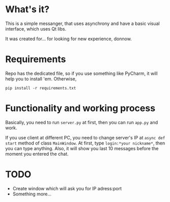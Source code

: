# What's it?

This is a simple messanger, that uses asynchrony and have a basic visual interface, which uses Qt libs.

It was created for... for looking for new experience, donnow.

# Requirements

Repo has the dedicated file, so if you use something like PyCharm, it will help you to install 'em. Otherwise, 
    
    pip install -r requirements.txt
    
# Functionality and working process

Basically, you need to run `server.py` at first, then you can run `app.py` and work. 

If you use client at different PC, you need to change server's IP at `async def start` method of class `MainWindow`.
At first, type `login:*your nickname*`, then you can type anything. Also, it will show you last 10 messages before the moment
you entered the chat.

# TODO

* Create window which will ask you for IP adress:port
* Something more...
